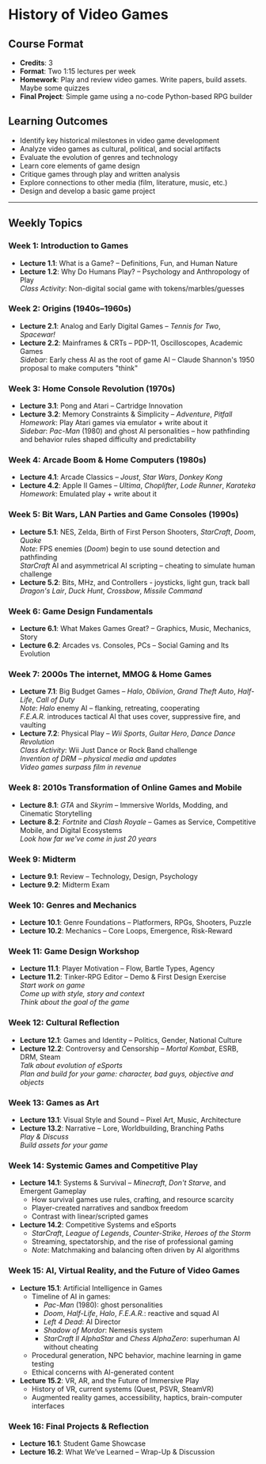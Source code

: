 # History of Video Games

## Course Format
- **Credits**: 3
- **Format**: Two 1:15 lectures per week
- **Homework**: Play and review video games. Write papers, build assets. Maybe some quizzes
- **Final Project**: Simple game using a no-code Python-based RPG builder

## Learning Outcomes
- Identify key historical milestones in video game development
- Analyze video games as cultural, political, and social artifacts
- Evaluate the evolution of genres and technology
- Learn core elements of game design
- Critique games through play and written analysis
- Explore connections to other media (film, literature, music, etc.)
- Design and develop a basic game project

---

## Weekly Topics

### Week 1: Introduction to Games
- **Lecture 1.1**: What is a Game? – Definitions, Fun, and Human Nature
- **Lecture 1.2**: Why Do Humans Play? – Psychology and Anthropology of Play  
  *Class Activity*: Non-digital social game with tokens/marbles/guesses

### Week 2: Origins (1940s–1960s)
- **Lecture 2.1**: Analog and Early Digital Games – *Tennis for Two*, *Spacewar!*
- **Lecture 2.2**: Mainframes & CRTs – PDP-11, Oscilloscopes, Academic Games  
  *Sidebar*: Early chess AI as the root of game AI – Claude Shannon's 1950 proposal to make computers "think"

### Week 3: Home Console Revolution (1970s)
- **Lecture 3.1**: Pong and Atari – Cartridge Innovation
- **Lecture 3.2**: Memory Constraints & Simplicity – *Adventure*, *Pitfall*  
  *Homework*: Play Atari games via emulator + write about it  
  *Sidebar*: *Pac-Man* (1980) and ghost AI personalities – how pathfinding and behavior rules shaped difficulty and predictability

### Week 4: Arcade Boom & Home Computers (1980s)
- **Lecture 4.1**: Arcade Classics – *Joust*, *Star Wars*, *Donkey Kong*
- **Lecture 4.2**: Apple II Games – *Ultima*, *Choplifter*, *Lode Runner*, *Karateka*  
  *Homework*: Emulated play + write about it

### Week 5: Bit Wars, LAN Parties and Game Consoles (1990s)
- **Lecture 5.1**: NES, Zelda, Birth of First Person Shooters, *StarCraft*, *Doom*, *Quake*  
  *Note*: FPS enemies (*Doom*) begin to use sound detection and pathfinding  
  *StarCraft* AI and asymmetrical AI scripting – cheating to simulate human challenge
- **Lecture 5.2**: Bits, MHz, and Controllers - joysticks, light gun, track ball  
  *Dragon's Lair*, *Duck Hunt*, *Crossbow*, *Missile Command*

### Week 6: Game Design Fundamentals
- **Lecture 6.1**: What Makes Games Great? – Graphics, Music, Mechanics, Story
- **Lecture 6.2**: Arcades vs. Consoles, PCs – Social Gaming and Its Evolution

### Week 7: 2000s The internet, MMOG & Home Games
- **Lecture 7.1**: Big Budget Games – *Halo*, *Oblivion*, *Grand Theft Auto*, *Half-Life*, *Call of Duty*  
  *Note*: *Halo* enemy AI – flanking, retreating, cooperating  
  *F.E.A.R.* introduces tactical AI that uses cover, suppressive fire, and vaulting
- **Lecture 7.2**: Physical Play – *Wii Sports*, *Guitar Hero*, *Dance Dance Revolution*  
  *Class Activity*: Wii Just Dance or Rock Band challenge  
  *Invention of DRM – physical media and updates*  
  *Video games surpass film in revenue*

### Week 8: 2010s Transformation of Online Games and Mobile
- **Lecture 8.1**: *GTA* and *Skyrim* – Immersive Worlds, Modding, and Cinematic Storytelling
- **Lecture 8.2**: *Fortnite* and *Clash Royale* – Games as Service, Competitive Mobile, and Digital Ecosystems  
  *Look how far we've come in just 20 years*

### Week 9: Midterm
- **Lecture 9.1**: Review – Technology, Design, Psychology
- **Lecture 9.2**: Midterm Exam

### Week 10: Genres and Mechanics
- **Lecture 10.1**: Genre Foundations – Platformers, RPGs, Shooters, Puzzle
- **Lecture 10.2**: Mechanics – Core Loops, Emergence, Risk-Reward

### Week 11: Game Design Workshop
- **Lecture 11.1**: Player Motivation – Flow, Bartle Types, Agency
- **Lecture 11.2**: Tinker-RPG Editor – Demo & First Design Exercise  
  *Start work on game*  
  *Come up with style, story and context*  
  *Think about the goal of the game*

### Week 12: Cultural Reflection
- **Lecture 12.1**: Games and Identity – Politics, Gender, National Culture
- **Lecture 12.2**: Controversy and Censorship – *Mortal Kombat*, ESRB, DRM, Steam  
  *Talk about evolution of eSports*  
  *Plan and build for your game: character, bad guys, objective and objects*

### Week 13: Games as Art
- **Lecture 13.1**: Visual Style and Sound – Pixel Art, Music, Architecture
- **Lecture 13.2**: Narrative – Lore, Worldbuilding, Branching Paths  
  *Play & Discuss*  
  *Build assets for your game*

### Week 14: Systemic Games and Competitive Play
- **Lecture 14.1**: Systems & Survival – *Minecraft*, *Don't Starve*, and Emergent Gameplay  
  - How survival games use rules, crafting, and resource scarcity  
  - Player-created narratives and sandbox freedom  
  - Contrast with linear/scripted games
- **Lecture 14.2**: Competitive Systems and eSports  
  - *StarCraft*, *League of Legends*, *Counter-Strike*, *Heroes of the Storm*  
  - Streaming, spectatorship, and the rise of professional gaming  
  - *Note*: Matchmaking and balancing often driven by AI algorithms

### Week 15: AI, Virtual Reality, and the Future of Video Games
- **Lecture 15.1**: Artificial Intelligence in Games  
  - Timeline of AI in games:  
    - *Pac-Man* (1980): ghost personalities  
    - *Doom*, *Half-Life*, *Halo*, *F.E.A.R.*: reactive and squad AI  
    - *Left 4 Dead*: AI Director  
    - *Shadow of Mordor*: Nemesis system  
    - *StarCraft II AlphaStar* and *Chess AlphaZero*: superhuman AI without cheating  
  - Procedural generation, NPC behavior, machine learning in game testing  
  - Ethical concerns with AI-generated content
- **Lecture 15.2**: VR, AR, and the Future of Immersive Play  
  - History of VR, current systems (Quest, PSVR, SteamVR)  
  - Augmented reality games, accessibility, haptics, brain-computer interfaces

### Week 16: Final Projects & Reflection
- **Lecture 16.1**: Student Game Showcase
- **Lecture 16.2**: What We’ve Learned – Wrap-Up & Discussion
